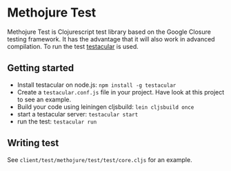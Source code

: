 # Methojure Test

Methojure Test is Clojurescript test library based on the Google Closure testing framework.
It has the advantage that it will also work in advanced compilation. To run the test
[testacular](http://testacular.github.com/0.6.0/index.html) is used.

## Getting started
* Install testacular on node.js: `npm install -g testacular`
* Create a `testacular.conf.js` file in your project. Have look at this project
  to see an example.
* Build your code using leiningen cljsbuild: `lein cljsbuild once`
* start a testacular server: `testacular start`
* run the test: `testacular run`

## Writing test

See `client/test/methojure/test/test/core.cljs` for an example.
